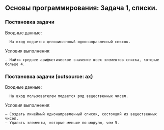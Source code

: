 
## Основы программирования: Задача 1, списки.

### Постановка задачи

Входные данные:
```
  На вход подается целочисленный однонаправленный список.
```

Условия выполнения:
```
– Найти среднее арифметическое значение всех элементов списка, которые больше 4.
```

### Постановка задачи (outsource: ax)

Входные данные:
```
  На вход пользователем подается ряд вещественных чисел.
```

Условия выполнения:
```
– Создать линейный однонаправленный список, состоящий из вещественных чисел.
– Удалить элементы, которые меньше по модулю, чем 5.
```

